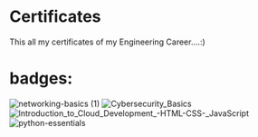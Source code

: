 # Certificates
This all my certificates of my Engineering Career....:)
# badges:
![networking-basics (1)](https://user-images.githubusercontent.com/91558870/236288859-f5dd3797-6d86-4b4d-bd4b-99502e9f91c1.png)
![Cybersecurity_Basics](https://user-images.githubusercontent.com/91558870/236288906-1c6ab80d-ff95-49c3-bbe8-a248942b44f5.png)
![Introduction_to_Cloud_Development_-_HTML_-_CSS_-_JavaScript](https://user-images.githubusercontent.com/91558870/236288932-e2f38228-0639-4d8a-95f5-be298c3ae5db.png)
![python-essentials](https://user-images.githubusercontent.com/91558870/236288956-43e3bffe-c93a-4705-8fcb-fc2393167bd9.png)
